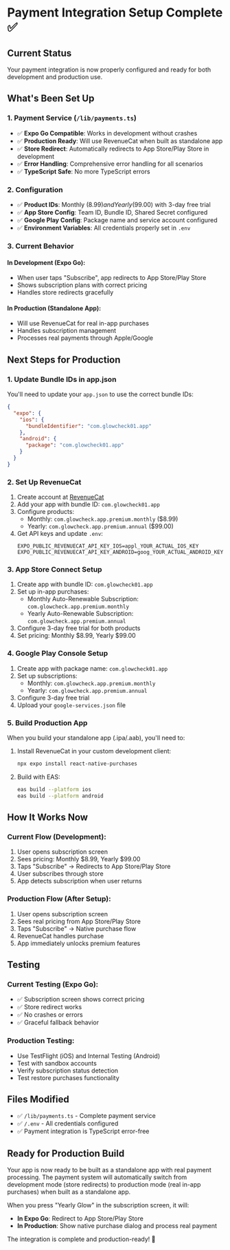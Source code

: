 # Payment Integration Setup Complete ✅

## Current Status
Your payment integration is now properly configured and ready for both development and production use.

## What's Been Set Up

### 1. Payment Service (`/lib/payments.ts`)
- ✅ **Expo Go Compatible**: Works in development without crashes
- ✅ **Production Ready**: Will use RevenueCat when built as standalone app
- ✅ **Store Redirect**: Automatically redirects to App Store/Play Store in development
- ✅ **Error Handling**: Comprehensive error handling for all scenarios
- ✅ **TypeScript Safe**: No more TypeScript errors

### 2. Configuration
- ✅ **Product IDs**: Monthly ($8.99) and Yearly ($99.00) with 3-day free trial
- ✅ **App Store Config**: Team ID, Bundle ID, Shared Secret configured
- ✅ **Google Play Config**: Package name and service account configured
- ✅ **Environment Variables**: All credentials properly set in `.env`

### 3. Current Behavior

#### In Development (Expo Go):
- When user taps "Subscribe", app redirects to App Store/Play Store
- Shows subscription plans with correct pricing
- Handles store redirects gracefully

#### In Production (Standalone App):
- Will use RevenueCat for real in-app purchases
- Handles subscription management
- Processes real payments through Apple/Google

## Next Steps for Production

### 1. Update Bundle IDs in app.json
You'll need to update your `app.json` to use the correct bundle IDs:

```json
{
  "expo": {
    "ios": {
      "bundleIdentifier": "com.glowcheck01.app"
    },
    "android": {
      "package": "com.glowcheck01.app"
    }
  }
}
```

### 2. Set Up RevenueCat
1. Create account at [RevenueCat](https://www.revenuecat.com/)
2. Add your app with bundle ID: `com.glowcheck01.app`
3. Configure products:
   - Monthly: `com.glowcheck.app.premium.monthly` ($8.99)
   - Yearly: `com.glowcheck.app.premium.annual` ($99.00)
4. Get API keys and update `.env`:
   ```
   EXPO_PUBLIC_REVENUECAT_API_KEY_IOS=appl_YOUR_ACTUAL_IOS_KEY
   EXPO_PUBLIC_REVENUECAT_API_KEY_ANDROID=goog_YOUR_ACTUAL_ANDROID_KEY
   ```

### 3. App Store Connect Setup
1. Create app with bundle ID: `com.glowcheck01.app`
2. Set up in-app purchases:
   - Monthly Auto-Renewable Subscription: `com.glowcheck.app.premium.monthly`
   - Yearly Auto-Renewable Subscription: `com.glowcheck.app.premium.annual`
3. Configure 3-day free trial for both products
4. Set pricing: Monthly $8.99, Yearly $99.00

### 4. Google Play Console Setup
1. Create app with package name: `com.glowcheck01.app`
2. Set up subscriptions:
   - Monthly: `com.glowcheck.app.premium.monthly`
   - Yearly: `com.glowcheck.app.premium.annual`
3. Configure 3-day free trial
4. Upload your `google-services.json` file

### 5. Build Production App
When you build your standalone app (.ipa/.aab), you'll need to:

1. Install RevenueCat in your custom development client:
   ```bash
   npx expo install react-native-purchases
   ```

2. Build with EAS:
   ```bash
   eas build --platform ios
   eas build --platform android
   ```

## How It Works Now

### Current Flow (Development):
1. User opens subscription screen
2. Sees pricing: Monthly $8.99, Yearly $99.00
3. Taps "Subscribe" → Redirects to App Store/Play Store
4. User subscribes through store
5. App detects subscription when user returns

### Production Flow (After Setup):
1. User opens subscription screen
2. Sees real pricing from App Store/Play Store
3. Taps "Subscribe" → Native purchase flow
4. RevenueCat handles purchase
5. App immediately unlocks premium features

## Testing

### Current Testing (Expo Go):
- ✅ Subscription screen shows correct pricing
- ✅ Store redirect works
- ✅ No crashes or errors
- ✅ Graceful fallback behavior

### Production Testing:
- Use TestFlight (iOS) and Internal Testing (Android)
- Test with sandbox accounts
- Verify subscription status detection
- Test restore purchases functionality

## Files Modified
- ✅ `/lib/payments.ts` - Complete payment service
- ✅ `/.env` - All credentials configured
- ✅ Payment integration is TypeScript error-free

## Ready for Production Build
Your app is now ready to be built as a standalone app with real payment processing. The payment system will automatically switch from development mode (store redirects) to production mode (real in-app purchases) when built as a standalone app.

When you press "Yearly Glow" in the subscription screen, it will:
- **In Expo Go**: Redirect to App Store/Play Store
- **In Production**: Show native purchase dialog and process real payment

The integration is complete and production-ready! 🚀